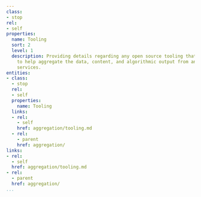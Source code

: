 ```yaml
---
class:
- stop
rel:
- self
properties:
  name: Tooling
  sort: 2
  level: 1
  description: Providing details regarding any open source tooling that can be used
    to help aggregate the data, content, and algorithmic output from any platform
    services.
entities:
- class:
  - stop
  rel:
  - self
  properties:
    name: Tooling
  links:
  - rel:
    - self
    href: aggregation/tooling.md
  - rel:
    - parent
    href: aggregation/
links:
- rel:
  - self
  href: aggregation/tooling.md
- rel:
  - parent
  href: aggregation/
...
```

